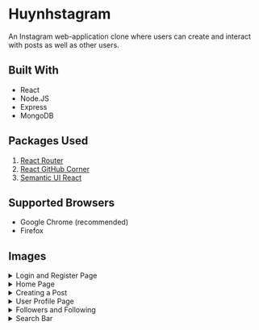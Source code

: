 # Huynhstagram

An Instagram web-application clone where users can create and interact with posts as well as other users.

## Built With

- React
- Node.JS
- Express
- MongoDB

## Packages Used

1. [React Router](https://www.npmjs.com/package/react-router)
2. [React GitHub Corner](https://www.npmjs.com/package/react-github-corner)
3. [Semantic UI React](https://react.semantic-ui.com/)

## Supported Browsers

- Google Chrome (recommended)
- Firefox

## Images

<details>
  <summary>Login and Register Page</summary>
  
  ![Image](images/login.JPG)
  ![Image](images/register.JPG)
</details>

<details>
  <summary>Home Page</summary>

![Image](images/start-page.JPG)
After following a user from the **Suggested Users** section will update the Home feed with new posts.
![Image](images/start-page-follow.JPG)

</details>

<details>
  <summary>Creating a Post</summary>

![Image](images/create-post.JPG)
![Image](images/create-post-input.JPG)
Updated Home feed with newly created post
![Image](images/updated-home-page.JPG)

</details>

<details>
  <summary>User Profile Page</summary>
  
  ![Image](images/profile-page.JPG)
  Edit Biography
  ![Image](images/edit-bio.JPG)
  Change Profile Picture
  ![Image](images/new-profile-pic.JPG)
  Updated User Profile
  ![Image](images/updated-profile.JPG)
</details>

<details>
  <summary>Followers and Following</summary>

![Image](images/followers.JPG)
![Image](images/following.JPG)

</details>

<details>
  <summary>Search Bar</summary>

![Image](images/search.JPG)
![Image](images/search-result.JPG)

</details>

